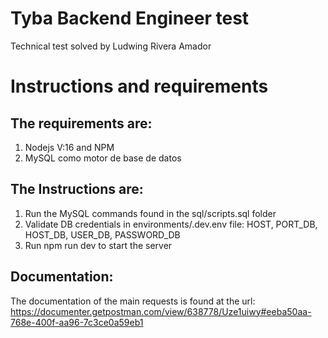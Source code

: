 # Tyba Backend Engineer test

Technical test solved by Ludwing Rivera Amador

# Instructions and requirements
## The requirements are:
  1. Nodejs V:16 and NPM
  2. MySQL como motor de base de datos

## The Instructions are:
  1. Run the MySQL commands found in the sql/scripts.sql folder
  2. Validate DB credentials in environments/.dev.env file: HOST, PORT_DB, HOST_DB, USER_DB, PASSWORD_DB
  3. Run npm run dev to start the server

## Documentation:
  The documentation of the main requests is found at the url: https://documenter.getpostman.com/view/638778/Uze1uiwy#eeba50aa-768e-400f-aa96-7c3ce0a59eb1
